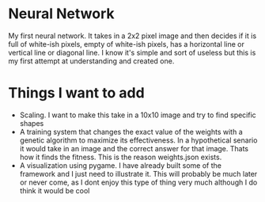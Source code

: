 # Neural Network
My first neural network. It takes in a 2x2 pixel image and then decides if it is full of white-ish pixels, empty of white-ish pixels, has a horizontal line or vertical line or diagonal line. I know it's simple and sort of useless but this is my first attempt at understanding and created one.

# Things I want to add
 - Scaling. I want to make this take in a 10x10 image and try to find specific shapes
 - A training system that changes the exact value of the weights with a genetic algorithm to maximize its effectiveness. In a hypothetical senario it would take in an image and the correct answer for that image. Thats how it finds the fitness. This is the reason weights.json exists.
 - A visualization using pygame. I have already built some of the framework and I just need to illustrate it. This will probably be much later or never come, as I dont enjoy this type of thing very much although I do think it would be cool 
